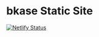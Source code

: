 # bkase Static Site

[![Netlify Status](https://api.netlify.com/api/v1/badges/d784d006-bc27-4ade-9b07-bfa958bf5a88/deploy-status)](https://app.netlify.com/sites/dazzling-hugle-4a0b49/deploys)
